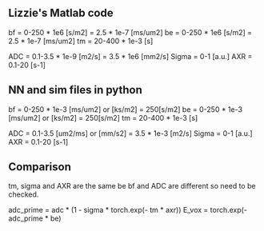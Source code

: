 ## Lizzie's Matlab code
bf =    0-250   * 1e6    [s/m2] = 2.5 * 1e-7 [ms/um2]
be =    0-250   * 1e6    [s/m2] = 2.5 * 1e-7 [ms/um2]
tm =    20-400  * 1e-3   [s]

ADC =   0.1-3.5 * 1e-9   [m2/s] = 3.5 * 1e6 [mm2/s]
Sigma = 0-1              [a.u.]
AXR =   0.1-20           [s-1]

## NN and sim files in python
bf =    0-250   * 1e-3   [ms/um2] or [ks/m2] = 250[s/m2]
be =    0-250   * 1e-3   [ms/um2] or [ks/m2] = 250[s/m2]
tm =    20-400  * 1e-3   [s]

ADC =   0.1-3.5          [um2/ms] or [mm/s2] = 3.5 * 1e-3 [m2/s]
Sigma = 0-1              [a.u.]
AXR =   0.1-20           [s-1]

## Comparison
tm, sigma and AXR are the same
be bf and ADC are different so need to be checked.

adc_prime = adc * (1 - sigma * torch.exp(- tm * axr))
E_vox = torch.exp(- adc_prime * be)